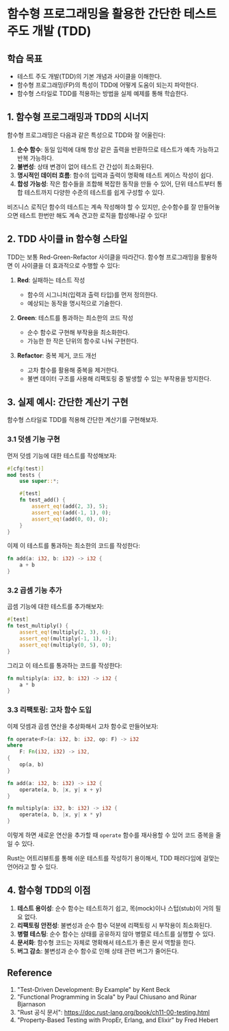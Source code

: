 # 함수형 프로그래밍을 활용한 간단한 테스트 주도 개발 (TDD)

## 학습 목표
- 테스트 주도 개발(TDD)의 기본 개념과 사이클을 이해한다.
- 함수형 프로그래밍(FP)의 특성이 TDD에 어떻게 도움이 되는지 파악한다.
- 함수형 스타일로 TDD를 적용하는 방법을 실제 예제를 통해 학습한다.

## 1. 함수형 프로그래밍과 TDD의 시너지

함수형 프로그래밍은 다음과 같은 특성으로 TDD와 잘 어울린다:

1. **순수 함수**: 동일 입력에 대해 항상 같은 출력을 반환하므로 테스트가 예측 가능하고 반복 가능하다.
2. **불변성**: 상태 변경이 없어 테스트 간 간섭이 최소화된다.
3. **명시적인 데이터 흐름**: 함수의 입력과 출력이 명확해 테스트 케이스 작성이 쉽다.
4. **합성 가능성**: 작은 함수들을 조합해 복잡한 동작을 만들 수 있어, 단위 테스트부터 통합 테스트까지 다양한 수준의 테스트를 쉽게 구성할 수 있다.

비즈니스 로직단 함수의 테스트는 계속 작성해야 할 수 있지만, 순수함수를 잘 만들어놓으면 테스트 한번만 해도 계속 견고한 로직을 합성해나갈 수 있다!

## 2. TDD 사이클 in 함수형 스타일

TDD는 보통 Red-Green-Refactor 사이클을 따라간다. 함수형 프로그래밍을 활용하면 이 사이클을 더 효과적으로 수행할 수 있다:

1. **Red**: 실패하는 테스트 작성
   - 함수의 시그니처(입력과 출력 타입)를 먼저 정의한다.
   - 예상되는 동작을 명시적으로 기술한다.

2. **Green**: 테스트를 통과하는 최소한의 코드 작성
   - 순수 함수로 구현해 부작용을 최소화한다.
   - 가능한 한 작은 단위의 함수로 나눠 구현한다.

3. **Refactor**: 중복 제거, 코드 개선
   - 고차 함수를 활용해 중복을 제거한다.
   - 불변 데이터 구조를 사용해 리팩토링 중 발생할 수 있는 부작용을 방지한다.

## 3. 실제 예시: 간단한 계산기 구현

함수형 스타일로 TDD를 적용해 간단한 계산기를 구현해보자. 

### 3.1 덧셈 기능 구현

먼저 덧셈 기능에 대한 테스트를 작성해보자:

```rust
#[cfg(test)]
mod tests {
    use super::*;

    #[test]
    fn test_add() {
        assert_eq!(add(2, 3), 5);
        assert_eq!(add(-1, 1), 0);
        assert_eq!(add(0, 0), 0);
    }
}
```

이제 이 테스트를 통과하는 최소한의 코드를 작성한다:

```rust
fn add(a: i32, b: i32) -> i32 {
    a + b
}
```

### 3.2 곱셈 기능 추가

곱셈 기능에 대한 테스트를 추가해보자:

```rust
#[test]
fn test_multiply() {
    assert_eq!(multiply(2, 3), 6);
    assert_eq!(multiply(-1, 1), -1);
    assert_eq!(multiply(0, 5), 0);
}
```

그리고 이 테스트를 통과하는 코드를 작성한다:

```rust
fn multiply(a: i32, b: i32) -> i32 {
    a * b
}
```

### 3.3 리팩토링: 고차 함수 도입

이제 덧셈과 곱셈 연산을 추상화해서 고차 함수로 만들어보자:

```rust
fn operate<F>(a: i32, b: i32, op: F) -> i32
where
    F: Fn(i32, i32) -> i32,
{
    op(a, b)
}

fn add(a: i32, b: i32) -> i32 {
    operate(a, b, |x, y| x + y)
}

fn multiply(a: i32, b: i32) -> i32 {
    operate(a, b, |x, y| x * y)
}
```

이렇게 하면 새로운 연산을 추가할 때 `operate` 함수를 재사용할 수 있어 코드 중복을 줄일 수 있다.

Rust는 어트리뷰트를 통해 쉬운 테스트를 작성하기 용이해서, TDD 패러다임에 걸맞는 언어라고 할 수 있다. 

## 4. 함수형 TDD의 이점

1. **테스트 용이성**: 순수 함수는 테스트하기 쉽고, 목(mock)이나 스텁(stub)이 거의 필요 없다.
2. **리팩토링 안전성**: 불변성과 순수 함수 덕분에 리팩토링 시 부작용이 최소화된다.
3. **병렬 테스팅**: 순수 함수는 상태를 공유하지 않아 병렬로 테스트를 실행할 수 있다.
4. **문서화**: 함수형 코드는 자체로 명확해서 테스트가 좋은 문서 역할을 한다.
5. **버그 감소**: 불변성과 순수 함수로 인해 상태 관련 버그가 줄어든다.

## Reference
1. "Test-Driven Development: By Example" by Kent Beck
2. "Functional Programming in Scala" by Paul Chiusano and Rúnar Bjarnason
3. "Rust 공식 문서": https://doc.rust-lang.org/book/ch11-00-testing.html
4. "Property-Based Testing with PropEr, Erlang, and Elixir" by Fred Hebert
